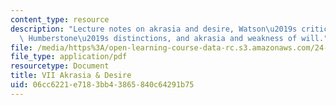 ```yaml
---
content_type: resource
description: "Lecture notes on akrasia and desire, Watson\u2019s criticisms of Davidson,\
  \ Humberstone\u2019s distinctions, and akrasia and weakness of will."
file: /media/https%3A/open-learning-course-data-rc.s3.amazonaws.com/24-120-moral-psychology-spring-2009/06cc6221e7183bb43865840c64291b75_MIT24_120s09_lec07.pdf
file_type: application/pdf
resourcetype: Document
title: VII Akrasia & Desire
uid: 06cc6221-e718-3bb4-3865-840c64291b75
---
```

